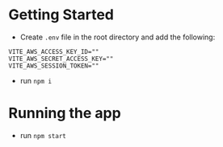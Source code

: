 # Getting Started

- Create `.env` file in the root directory and add the following:

```
VITE_AWS_ACCESS_KEY_ID=""
VITE_AWS_SECRET_ACCESS_KEY=""
VITE_AWS_SESSION_TOKEN=""
```
- run `npm i`

# Running the app
- run `npm start`


